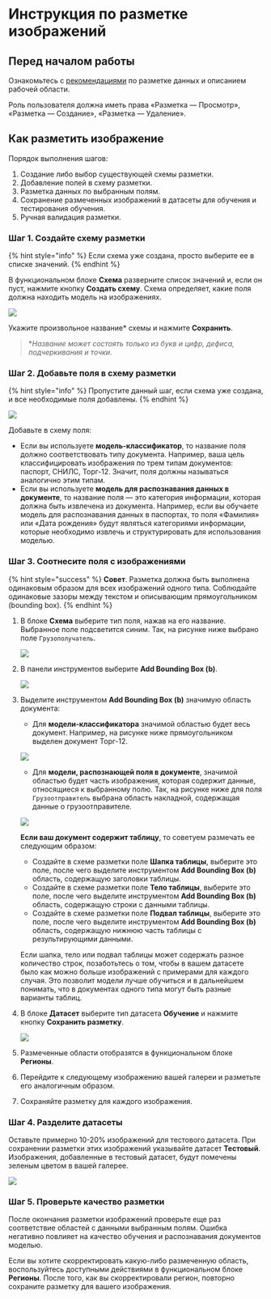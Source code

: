 # Инструкция по разметке изображений

## Перед началом работы
Ознакомьтесь с [рекомендациями](https://docs.primo-rpa.ru/primo-rpa/primo-rpa-ai-server/user/smart-ocr/labeling/requirements) по разметке данных и описанием рабочей области.

Роль пользователя должна иметь права «Разметка — Просмотр», «Разметка — Создание», «Разметка — Удаление».

## Как разметить изображение

Порядок выполнения шагов:
1. Создание либо выбор существующей схемы разметки.
2. Добавление полей в схему разметки.
3. Разметка данных по выбранным полям.
4. Сохранение размеченных изображений в датасеты для обучения и тестирования обучения. 
5. Ручная валидация разметки.


### Шаг 1. Создайте схему разметки

{% hint style="info" %}
Если схема уже создана, просто выберите ее в списке значений.
{% endhint %}

В функциональном блоке **Схема** разверните список значений и, если он пуст, нажмите кнопку **Создать схему**. Схема определяет, какие поля должна находить модель на изображениях. 

![](<../../../../.gitbook/assets1/primo-ai/classifier-5.png>)

Укажите произвольное название\* схемы и нажмите **Сохранить**. 

> \**Название может состоять только из букв и цифр, дефиса, подчеркивания и точки.*

### Шаг 2. Добавьте поля в схему разметки

{% hint style="info" %}
Пропустите данный шаг, если схема уже создана, и все необходимые поля добавлены.
{% endhint %}

![](<../../../../.gitbook/assets1/primo-ai/user-guide/block-scheme-addfield.png>)

Добавьте в схему поля: 
* Если вы используете **модель-классификатор**, то название поля должно соответствовать типу документа. Например, ваша цель классифицировать изображения по трем типам документов: паспорт, СНИЛС, Торг-12. Значит, поля должны называться аналогично этим типам.
* Если вы используете **модель для распознавания данных в документе**, то название поля — это категория информации, которая должна быть извлечена из документа. Например, если вы обучаете модель для распознавания данных в паспортах, то поля «Фамилия» или «Дата рождения» будут являться категориями информации, которые необходимо извлечь и структурировать для использования моделью. 


### Шаг 3. Соотнесите поля с изображениями

{% hint style="success" %}
**Совет**. Разметка должна быть выполнена одинаковым образом для всех изображений одного типа. Соблюдайте одинаковые зазоры между текстом и описывающим прямоугольником (bounding box).
{% endhint %}


1. В блоке **Схема** выберите тип поля, нажав на его название. Выбранное поле подсветится синим. Так, на рисунке ниже выбрано поле `Грузополучатель`.

   ![](<../../../../.gitbook/assets1/primo-ai/user-guide/field-choosed.png>)

1. В панели инструментов выберите **Add Bounding Box (b)**.

   ![](<../../../../.gitbook/assets1/primo-ai/classifier-bounding-box.png>)

1. Выделите инструментом **Add Bounding Box (b)** значимую область документа:
   * Для **модели-классификатора** значимой областью будет весь документ. Например, на рисунке ниже прямоугольником выделен документ Торг-12.

   ![](<../../../../.gitbook/assets1/primo-ai/classifier-9.png>)

   * Для **модели, распознающей поля в документе**, значимой областью будет часть изображения, которая содержит данные, относящиеся к выбранному полю. Так, на рисунке ниже для поля `Грузоотправитель` выбрана область накладной, содержащая данные о грузоотправителе.

   ![](<../../../../.gitbook/assets1/primo-ai/user-guide/labeling-shipper-field.png>)

   **Если ваш документ содержит таблицу**, то советуем размечать ее следующим образом:
   * Создайте в схеме разметки поле **Шапка таблицы**, выберите это поле, после чего выделите инструментом **Add Bounding Box (b)** область, содержащую заголовки таблицы.
   * Создайте в схеме разметки поле **Тело таблицы**, выберите это поле, после чего выделите инструментом **Add Bounding Box (b)** область, содержащую строки с данными таблицы. 
   * Создайте в схеме разметки поле **Подвал таблицы**, выберите это поле, после чего выделите инструментом **Add Bounding Box (b)** область, содержащую нижнюю часть таблицы с результирующими данными.

   Если шапка, тело или подвал таблицы может содержать разное количество строк, позаботьтесь о том, чтобы в вашем датасете было как можно больше изображений с примерами для каждого случая. Это позволит модели лучше обучиться и в дальнейшем понимать, что в документах одного типа могут быть разные варианты таблиц.

1. В блоке **Датасет** выберите тип датасета **Обучение** и нажмите кнопку **Сохранить разметку**.

   ![](<../../../../.gitbook/assets1/primo-ai/classifier-9-2.png>)

1. Размеченные области отобразятся в функциональном блоке **Регионы**.

1. Перейдите к следующему изображению вашей галереи и разметьте его аналогичным образом.
1. Сохраняйте разметку для каждого изображения.


### Шаг 4. Разделите датасеты

Оставьте примерно 10-20% изображений для тестового датасета. При сохранении разметки этих изображений указывайте датасет **Тестовый**. Изображения, добавленные в тестовый датасет, будут помечены зеленым цветом в вашей галерее.

![](<../../../../.gitbook/assets1/primo-ai/classifier-test-dataset.png>)


### Шаг 5. Проверьте качество разметки

После окончания разметки изображений проверьте еще раз соответствие областей с данными выбранным полям. Ошибка негативно повлияет на качество обучения и распознавания документов моделью.

Если вы хотите скорректировать какую-либо размеченную область, воспользуйтесь доступными действиями в функциональном блоке **Регионы**. После того, как вы скорректировали регион, повторно сохраните разметку для вашего изображения.

